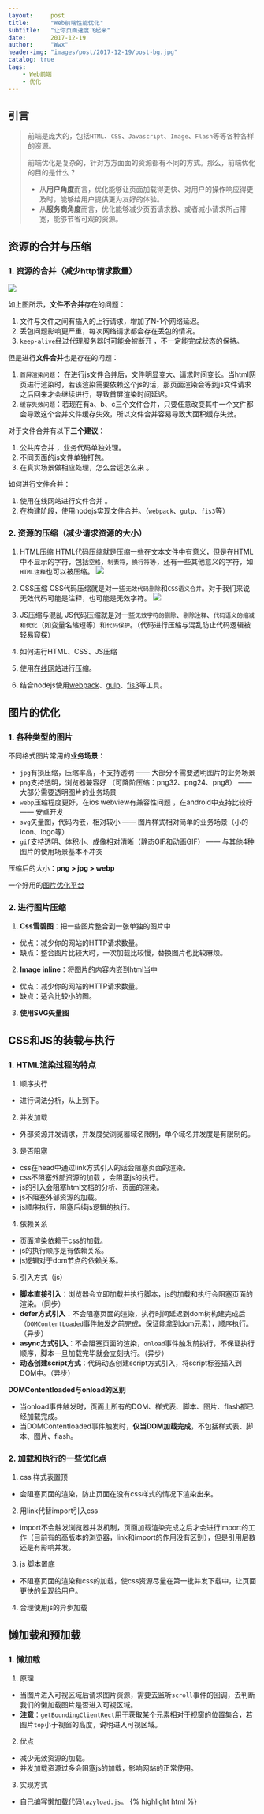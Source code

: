 ```yaml
---
layout:     post
title:      "Web前端性能优化"
subtitle:   "让你页面速度飞起来"
date:       2017-12-19
author:     "Wwx"
header-img: "images/post/2017-12-19/post-bg.jpg"
catalog: true
tags:
    - Web前端
    - 优化
---
```



## 引言

> 前端是庞大的，包括`HTML`、`CSS`、`Javascript`、`Image`、`Flash`等等各种各样的资源。
> 
> 前端优化是复杂的，针对方方面面的资源都有不同的方式。那么，前端优化的目的是什么 ?
>  - 从**用户角度**而言，优化能够让页面加载得更快、对用户的操作响应得更及时，能够给用户提供更为友好的体验。
>  - 从**服务商角度**而言，优化能够减少页面请求数、或者减小请求所占带宽，能够节省可观的资源。
 
 
## 资源的合并与压缩

### 1. 资源的合并（减少http请求数量）
![](/images/post/2017-12-19/http-handshake.png)

如上图所示，**文件不合并**存在的问题：
1. 文件与文件之间有插入的上行请求，增加了N-1个网络延迟。
2. 丢包问题影响更严重，每次网络请求都会存在丢包的情况。
3. `keep-alive`经过代理服务器时可能会被断开 ，不一定能完成状态的保持。

但是进行**文件合并**也是存在的问题：
1. `首屏渲染问题`： 在进行js文件合并后，文件明显变大、请求时间变长。当html网页进行渲染时，若该渲染需要依赖这个js的话，那页面渲染会等到js文件请求之后回来才会继续进行，导致首屏渲染时间延迟。
2. `缓存失效问题`：若现在有a、b、c三个文件合并，只要任意改变其中一个文件都会导致这个合并文件缓存失效，所以文件合并容易导致大面积缓存失效。

对于文件合并有以下**三个建议**：
1. 公共库合并 ，业务代码单独处理。
2. 不同页面的js文件单独打包。
3. 在真实场景做相应处理，怎么合适怎么来 。

如何进行文件合并： 
1. 使用在线网站进行文件合并 。
2. 在构建阶段，使用nodejs实现文件合并。（`webpack`、`gulp`、`fis3`等）

### 2. 资源的压缩（减少请求资源的大小）

1. HTML压缩
HTML代码压缩就是压缩一些在文本文件中有意义，但是在HTML中不显示的字符，包括`空格`，`制表符`，`换行符`等，还有一些其他意义的字符，如`HTML注释`也可以被压缩。
![](/images/post/2017-12-19/html-compress.png)

2. CSS压缩
CSS代码压缩就是对一些`无效代码删除`和`CSS语义合并`。对于我们来说无效代码可能是注释，也可能是无效字符。
![](/images/post/2017-12-19/css-compress.png)

3. JS压缩与混乱
JS代码压缩就是对一些`无效字符的删除`、`剔除注释`、`代码语义的缩减和优化`（如变量名缩短等）和`代码保护`。（代码进行压缩与混乱防止代码逻辑被轻易窥探）

4. 如何进行HTML、CSS、JS压缩
1. 使用[在线网站](http://tool.oschina.net/jscompress)进行压缩。
2. 结合nodejs使用[webpack](https://doc.webpack-china.org)、[gulp](https://www.gulpjs.com.cn)、[fis3](http://fis.baidu.com)等工具。


## 图片的优化

### 1. 各种类型的图片
不同格式图片常用的**业务场景**：
 - `jpg`有损压缩，压缩率高，不支持透明 —— 大部分不需要透明图片的业务场景
 - `png`支持透明，浏览器兼容好 （可降阶压缩：png32、png24、png8） —— 大部分需要透明图片的业务场景
 - `webp`压缩程度更好，在ios webview有兼容性问题 ，在android中支持比较好 —— 安卓开发
 - `svg`矢量图，代码内嵌，相对较小 —— 图片样式相对简单的业务场景（小的icon、logo等）
 - `gif`支持透明、体积小、成像相对清晰（静态GIF和动画GIF）  —— 与其他4种图片的使用场景基本不冲突

压缩后的大小：**png > jpg > webp**

一个好用的[图片优化平台](http://zhitu.isux.us)

### 2. 进行图片压缩
1. **Css雪碧图**：把一些图片整合到一张单独的图片中 
 - 优点：减少你的网站的HTTP请求数量。
 - 缺点：整合图片比较大时，一次加载比较慢，替换图片也比较麻烦。

2. **Image inline**：将图片的内容内嵌到html当中  
 - 优点：减少你的网站的HTTP请求数量。
 - 缺点：适合比较小的图。

3. **使用SVG矢量图**


## CSS和JS的装载与执行

### 1. HTML渲染过程的特点
1. 顺序执行
 - 进行词法分析，从上到下。

2. 并发加载
 - 外部资源并发请求，并发度受浏览器域名限制，单个域名并发度是有限制的。

3. 是否阻塞
 - css在head中通过link方式引入的话会阻塞页面的渲染。
 - css不阻塞外部资源的加载 ，会阻塞js的执行。
 - js的引入会阻塞html文档的分析、页面的渲染。
 - js不阻塞外部资源的加载。
 - js顺序执行，阻塞后续js逻辑的执行。

4. 依赖关系
 - 页面渲染依赖于css的加载。
 - js的执行顺序是有依赖关系。
 - js逻辑对于dom节点的依赖关系。

5. 引入方式（js）
 - **脚本直接引入**：浏览器会立即加载并执行脚本，js的加载和执行会阻塞页面的渲染。（同步）
 - **defer方式引入**：不会阻塞页面的渲染，执行时间延迟到dom树构建完成后（`DOMContentLoaded`事件触发之前完成，保证能拿到dom元素），顺序执行。（异步）
 - **async方式引入**：不会阻塞页面的渲染，`onload`事件触发前执行，不保证执行顺序，脚本一旦加载完毕就会立刻执行。（异步）
 - **动态创建script方式**：代码动态创建script方式引入，将script标签插入到DOM中。（异步）

**DOMContentloaded与onload的区别**
 - 当onload事件触发时，页面上所有的DOM、样式表、脚本、图片、flash都已经加载完成。
 - 当DOMContentloaded事件触发时，**仅当DOM加载完成**，不包括样式表、脚本、图片、flash。

### 2. 加载和执行的一些优化点
1. css 样式表置顶 
 - 会阻塞页面的渲染，防止页面在没有css样式的情况下渲染出来。

2. 用link代替import引入css
 - import不会触发浏览器并发机制，页面加载渲染完成之后才会进行import的工作（目前有的高版本的浏览器，link和import的作用没有区别），但是引用层数还是有影响并发。

3. js 脚本置底
 - 不阻塞页面的渲染和css的加载，使css资源尽量在第一批并发下载中，让页面更快的呈现给用户。

4. 合理使用js的异步加载


## 懒加载和预加载

### 1. 懒加载
1. 原理
 - 当图片进入可视区域后请求图片资源，需要去监听`scroll`事件的回调，去判断我们的懒加载图片是否进入可视区域。
 - **注意**：`getBoundingClientRect`用于获取某个元素相对于视窗的位置集合，若图片`top`小于视窗的高度，说明进入可视区域。

2. 优点
 - 减少无效资源的加载。
 - 并发加载资源过多会阻塞js的加载，影响网站的正常使用。

3. 实现方式
 - 自己编写懒加载代码`lazyload.js`。
{% highlight html %}
<!doctype html>
<html>
  <head>
    <title>懒加载</title>
  </head>
  <body>
    <div class="image-list">
      <img src="" class="image-item" lazyload="true" data-original="http://xxx.xxx.1.jpg" />
      <img src="" class="image-item" lazyload="true" data-original="http://xxx.xxx.2.jpg" />
      <img src="" class="image-item" lazyload="true" data-original="http://xxx.xxx.3.jpg" />
      <img src="" class="image-item" lazyload="true" data-original="http://xxx.xxx.4.jpg" />
      <img src="" class="image-item" lazyload="true" data-original="http://xxx.xxx.5.jpg" />
      <img src="" class="image-item" lazyload="true" data-original="http://xxx.xxx.6.jpg" />
      <img src="" class="image-item" lazyload="true" data-original="http://xxx.xxx.7.jpg" />
      <img src="" class="image-item" lazyload="true" data-original="http://xxx.xxx.8.jpg" />
      <img src="" class="image-item" lazyload="true" data-original="http://xxx.xxx.9.jpg" />
      <img src="" class="image-item" lazyload="true" data-original="http://xxx.xxx.10.jpg" />
    </div>
    <script>
      var viewHeight = document.documentElement.clientHeight; //获取可视区域的高度
      function lazyload () {
        var eles = document.querySelectorAll('img[data-original][lazyload]'); //获取需要懒加载的元素
        Array.prototype.forEach.call(eles, function (item, index) {
          var rect;
          if (item.dataset.original === '') return;

          rect = item.getBoundingClientRect(); //获取元素的大小及其相对于视口的位置集合，集合中有top, right, bottom, left等属性。
          if (rect.bottom >= 0 && rect.top < viewHeight) { //判断元素是否进入可视区域
            !function () { //立即执行匿名函数，加载图片
              var img = new Image();
              img.src = item.dataset.original;
              img.onload = function () {
                item.src = img.src;
              }
              item.removeAttribute('data-original');
              item.removeAttribute('lazyload');
            }()
          }
        })
      }

      lazyload(); //初始化懒加载方法
      document.addEventListener('scroll', lazyload); //添加页面滚动监听器
    </script>  
  </body>
</html>
{% endhighlight %}
 - 使用网上分享的`lazyload`库。

### 2. 预加载
1. 原理
 - 图片等静态资源在使用前提前请求。

2. 优点
 - 资源使用时能从缓存中加载，提升用户体验。

3. 实现方式
 - \<img src="http://..." style="display: none" /\>
 - 使用`Image对象`，var image = new Image();image.src = "http://...";
 - 使用`XMLHttpRequest`对象，更好去控制预加载的过程，存在跨域问题。
 - 使用[PreloadJS](http://www.createjs.cc/preloadjs/docs/modules/PreloadJS.html)，提供了一个一致的方式预先加载在HTML应用的内容，以及预加载可以使用HTML标签作为XHR完成。


## 回流与重绘
### 1. css性能让javascript变慢 
 - 频繁触发重绘与回流，会导致UI频繁渲染，最终导致js变慢。

### 2. 回流 
 - 当render tree中的一部分(或全部)因为元素的规模尺寸，布局，隐藏等改变而需要重新构建，这就称为回流(`reflow`)。当页面布局和几何属性改变时就需要回流。

### 3. 重绘 
 - 当render tree中的一些元素需要更新属性，而这些属性只是影响元素的外观，风格，而不会影响布局的，比如background-color。则就称为重绘(`repaint`)。

### 4. 回流与重绘关系 
 - `回流必将引起重绘，而重绘不一定会引起回流。`

### 5. 触发页面重布局（回流）的属性 
![](/images/post/2017-12-19/backflow-attribute.png)

### 6. 只触发重绘的属性
![](/images/post/2017-12-19/repaint-attribute.png)

### 7. 新建DOM的过程 
    1、获取DOM后分隔为多个图层
    2、对每个图层的节点计算样式结果（recalculate style）
    3、为每个节点生成图形和位置（layout、reflow和重布局）
    4、将每个节点绘制填充到图层位图汇总（paint，repaint）
    5、图层作为纹理加载到GPU
    6、合并多个图层到页面上，生成最终图像（composite layers） 

### 8. Chrome创建图层的条件
    1、3D或透视变换（perspective、transform）CSS属性
    2、使用加速视频解码的<video>节点
    3、拥有3D（WebGL）上下文或加速的2D上下文的<canvas>节点 
    4、混合插件（如Flash） 
    5、对自己的opacity做CSS动画或使用一个动画webkit变换的元素 
    6、拥有加速CSS过滤器的元素 
    7、元素有一个包含复合层的后代节点（一个元素拥有一个子元素，该子元素在自己的层里） 
    8、元素有一个z-index较低且包含一个复合层的兄弟元素（换句话说就是该元素在复合层上面渲染）

### 9. 实战优化点 
    1、用translate（重绘）替代top（回流）改变
    2、用opacity替代visibility（重绘） 
    3、不要一条一条地修改 DOM 的样式，预先定义好 class，然后修改 DOM 的className 
    4、把 DOM 离线后修改，比如：先把 DOM 给 display:none (有一次回流)，然后你修改100次，然后再把它显示出来
    5、不要把获取DOM元素的真实位置代码放在一个循环里使用，否则会对相关缓冲区进行刷新，最好存到循环外的变量中再去使用
    6、不要使用table布局，可能很小的一个小改动会造成整个 table 的重新布局（回流）
    7、动画实现的速度的选择，动画速度快（重绘和回流）的话可能导致页面性能下降
    8、对于动画新建图层（例：添加transform CSS属性）
    9、添加 CSS3 样式启用 GPU 硬件加速（例：transform: translateZ(0)或transform: translate3d(0, 0, 0)）
    10、减少对DOM的操作，对DOM操作的代价是高昂的
    11、避免使用出发重绘、回流的CSS属性
    12、将重绘、回流的影响范围限制在单独的图层之内，但是图层的合成过程比较消耗运算量，图层不能过多


## 浏览器储存

### 1. cookie
![](/images/post/2017-12-19/cookie.png)
1. 因为HTTP请求无状态，所以需要`cookie`去维持客户端状态。
2. 可以设置过期时间`expire`。
3. cookie的两种生成方式及作用 
 - `http response header`中的set-cookie（服务端生成），用于浏览器端和服务器端的交互。
 - js中可以通过`document.cookie`可以读写cookie（客户端生成），客户端自身数据的存储。
4. 仅仅作为浏览器存储。（大小4KB左右，能力被`localstorage`替代）
5. 所有相关域名请求都会带上cookie，有的请求不需要cookie，造成`cdn`上静态文件的流量损耗（将cdn域名和主域名独立开）。
6. `httponly`，不允许js进行读写，防止攻击。

### 2. LocalStorage和SessionStorage 
1. LocalStorage
 - HTML5设计出来专门用于浏览器存储的。（没有时间限制） 
 - 大小为5M左右。
 - 仅在客户端使用，不和服务端进行通信。
 - 接口封装较好，读写、删除数据方便。
 - 浏览器本地缓存方案。

2. SessionStorage
 - 会话级别的浏览器存储 （浏览器一个标签页就是一个会话，当签页关闭后数据清空）。
 - 大小为5M左右。
 - 仅在客户端使用，不和服务端进行通信。
 - 接口封装较好，读写、删除数据方便。
 - 适合用于对表单信息的维护。

### 3. IndexedDB  
1. IndexedDB 是一种低级API，用于客户端存储大量结构化数据。该API使用索引来实现对该数据的高性能搜索。虽然 Web Storage 对于存储较少量的数据很有用，但对于存储更大量的结构化数据来说，这种方法不太有用。IndexedDB提供了一个解决方案。
2. 为应用创建离线版本。

### 4. PWA (Progressive Web Apps)    
1. 简介
 - PWA (Progressive Web Apps) 是一种 Web App 新模型，并不是具体指某一种前沿的技术或者某一个单一的知识点，我们从英文缩写来看就能看出来，这是一个渐进式的 Web App，是通过一系列新的 Web 特性，配合优秀的 UI 交互设计，逐步的增强 Web App 的用户体验。

2. 特点
 - `可靠`：在没有网络的环境中也能提供基本的页面访问，而不会出现“未连接到互联网”的页面。
 - `快速`：针对网页渲染及网络数据访问有较好优化。
 - `融入`：应用可以被增加到手机桌面，并且和普通应用一样有全屏、推送等特性。

3. 缺点
 - 门槛不低（要求 `HTTPS`，Service Worker 的 API 比较 low-level）
 - 浏览器支持不够完美（Safari 短期内不会支持，在 5 年计划里提了一嘴）
 - 用户习惯 （让用户习惯于网页可以离线工作并不是短期可以达到的）

4. 性能检测工具
`Lighthouse`，可以检测网站是否符合PWA、网站的可靠性、速度等性能优化指标[下载地址]。(https://lavas.baidu.com/doc-lavas/vue/more/downloads/lighthouse_2.1.0_0.zip)
![](/images/post/2017-12-19/pwa-performance.png)

### 5. Service Worker   
1. 简介
 - Service Worker 是一个脚本，浏览器独立于当前网页，将其在后台运行,为实现一些不依赖页面或者用户交互的特性打开了一扇大门。在未来这些特性将包括推送消息,背景后台同步，`geofencing`（地理围栏定位），但它将推出的第一个首要特性，就是拦截和处理网络请求的能力，包括以编程方式来管理被缓存的响应。`Service Worker只能用于https站点中，非https站点不具备Service Worker能力。`

2. 生命周期
![](/images/post/2017-12-19/service-worker-lifecycle.png)

3. 运用
 - 使用拦截和处理网络请求的能力，去实现一个离线应用。
 - 使用Service Worker在后台运行同时能和页面通信的能力，去实现大规模后台数据的处理。

4. 检测
 - 查看当前浏览器上运行的Service Worker (`chrome://inspect/#service-workers`)。
 - 查看已注册的Service Worker (`chrome://serviceworker-internals`)。


## 缓存

### 1. 原理
浏览器缓存就是把一个已经请求过的Web资源（如`html页面`，`图片`，`js`，`数据`等）拷贝一份副本储存在浏览器中。缓存会根据进来的请求保存输出内容的副本。当下一个请求来到的时候，如果是相同的URL，缓存会根据缓存机制决定是直接使用副本响应访问请求，还是向源服务器再次发送请求。比较常见的就是浏览器会缓存访问过网站的网页，当再次访问这个URL地址的时候，如果网页没有更新，就不会再次下载网页，而是直接使用本地缓存的网页。只有当网站明确标识资源已经更新，浏览器才会再次下载网页。

### 2. 缓存的好处
1. 减少网络带宽消耗
 - 无论对于网站运营者或者用户，带宽都代表着金钱，过多的带宽消耗，只会便宜了网络运营商。当Web缓存副本被使用时，只会产生极小的网络流量，可以有效的降低运营成本。
2. 降低服务器压力
 - 给网络资源设定有效期之后，用户可以重复使用本地的缓存，减少对源服务器的请求，间接降低服务器的压力。同时，搜索引擎的爬虫机器人也能根据过期机制降低爬取的频率，也能有效降低服务器的压力。
3. 减少网络延迟，加快页面打开速度
 - 带宽对于个人网站运营者来说是十分重要，而对于大型的互联网公司来说，可能有时因为钱多而真的不在乎。那Web缓存还有作用吗？答案是肯定的，对于最终用户，缓存的使用能够明显加快页面打开速度，达到更好的体验。

### 3. 浏览器请求流程
![](/images/post/2017-12-19/browser-first-request.png)
![](/images/post/2017-12-19/browser-again-request.png)

### 4. 缓存策略
1. Expires策略
 - Expires是Web服务器响应消息头字段，在响应http请求时告诉浏览器在过期时间前浏览器可以直接从浏览器缓存取数据，而无需再次请求。
 - Expires是`HTTP1.0`的东西，现在默认浏览器均默认使用`HTTP1.1`，所以它的作用基本忽略。
 - Expires的一个缺点就是返回的到期时间是服务器端的时间，这样存在一个问题，如果客户端的时间与服务器的时间相差很大（比如时钟不同步，或者跨时区），那么误差就很大，所以在HTTP1.1版开始，使用`Cache-Control: max-age=秒`替代。

2. **Cache-control策略**：Cache-control对应值可以是`public`、`private`、`no-cache`、`no-store`、`no-transform`、`must-revalidate`、`proxy-revalidate`、`max-age`、`s-maxage`
 - 请求Request：
    > 1、**no-cache**：不要读取缓存中的文件，要求向WEB服务器重新请求
    > 
    > 2、**no-store**：请求和响应都禁止被缓存
    > 
    > 3、**max-age**：表示当访问此网页后的max-age秒内再次访问不会去服务器请求，其功能与Expires类似，只是 Expires是根据某个特定日期值做比较。一但缓存者自身的时间不准确.则结果可能就是错误的，而max-age, 显然无此问题.。Max-age的优先级也是高于Expires的
    > 
    > 4、**max-stale**：允许读取过期时间必须小于max-stale 值的缓存对象
    > 
    > 5、**min-fresh**：接受其max-age生命期大于其当前时间 跟 min-fresh 值之和的缓存对象
    > 
    > 6、**only-if-cached**：告知缓存者,我希望内容来自缓存，我并不关心被缓存响应，是否是新鲜的
    > 
    > 7、**no-transform**：告知代理,不要更改媒体类型,比如jpg，被你改成png
 - 响应Response：
    > 1、**public**： 数据内容皆被储存起来，就连有密码保护的网页也储存，安全性很低
    > 
    > 2、**private**：数据内容只能被储存到私有的cache，仅对某个用户有效，不能共享
    > 
    > 3、**no-cache**：可以缓存，但是只有在跟WEB服务器验证了其有效后，才能返回给客户端
    > 
    > 4、**no-store**：请求和响应都禁止被缓存
    > 
    > 5、**max-age**：本响应包含的对象的过期时间
    > 
    > 6、**must-revalidate**：如果缓存过期了，会再次和原来的服务器确定是否为最新数据，而不是和中间的proxy
    > 
    > 7、**s-maxage**：与max-age的唯一区别是，s-maxage仅仅应用于共享缓存.而不应用于用户代理的本地缓存等针对单用户的缓存。另外，s-maxage的优先级要高于max-age
    > 
    > 8、**max-stale**：允许读取过期时间必须小于max-stale 值的缓存对象
    > 
    > 9、**proxy-revalidate**：与must-revalidate类似，区别在于proxy-revalidate要排除掉用户代理的缓存的。即其规则并不应用于用户代理的本地缓存上
    > 
    > 10、**no-transform**：告知代理,不要更改媒体类型,比如jpg,被你改成png

3. Last-Modified/If-Modified-Since
 - **Last-Modified**：标示这个响应资源的最后修改时间。web服务器在响应请求时，告诉浏览器资源的最后修改时间。
 - **If-Modified-Since**：当资源过期时（使用Cache-Control标识的max-age），发现资源具有Last-Modified声明，则再次向web服务器请求时带上头If-Modified-Since表示请求时间。web服务器收到请求后发现有头If-Modified-Since则与被请求资源的最后修改时间进行比对。若最后修改时间较新，说明资源又被改动过，则响应整片资源内容（写在响应消息包体内），HTTP 200；若最后修改时间较旧，说明资源无新修改，则响应HTTP 304(无需包体，节省浏览)，告知浏览器继续使用所保存的cache。
 - **注意**：Last-Modified标注的最后修改只能精确到秒级，如果某些文件在1秒钟以内，被修改多次的话，它将不能准确标注文件的修改时间。如果某些文件会被定期生成，当有时内容并没有任何变化，但Last-Modified却改变了，导致文件没法使用缓存。有可能存在服务器没有准确获取文件修改时间，或者与代理服务器时间不一致等情形。Etag是服务器自动生成或者由开发者生成的对应资源在服务器端的唯一标识符，能够更加准确的控制缓存。Last-Modified与ETag一起使用时，服务器会优先验证ETag。

4. Etag/If-None-Match
 - **Etag**：web服务器响应请求时，告诉浏览器当前资源在服务器的唯一标识（生成规则由服务器决定）。Apache中，ETag的值，默认是对文件的索引节（INode），大小（Size）和最后修改时间（MTime）进行Hash后得到的。
 - **If-None-Match**：当资源过期时（使用Cache-Control标识的max-age），发现资源具有Etage声明，则再次向web服务器请求时带上头If-None-Match （Etag的值）。web服务器收到请求后发现有头If-None-Match 则与被请求资源的相应校验串进行比对，决定返回200或304。

5. 缓存策略用户行为与缓存
![](/images/post/2017-12-19/catch-table.png)